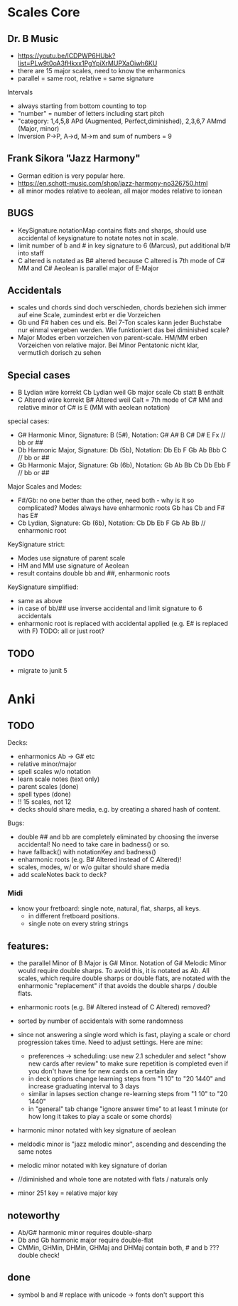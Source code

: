 # Scales Core


## Dr. B Music
- https://youtu.be/ICDPWP6HUbk?list=PLw9t0oA3fHkxx1PgYpiXrMUPXaOiwh6KU
- there are 15 major scales, need to know the enharmonics 
- parallel = same root, relative = same signature

Intervals
- always starting from bottom counting to top
- "number" = number of letters including start pitch
- "category: 1,4,5,8 APd (Augmented, Perfect,diminished), 2,3,6,7 AMmd (Major, minor)
- Inversion P->P, A->d, M->m and sum of numbers = 9

## Frank Sikora "Jazz Harmony"
- German edition is very popular here.
- https://en.schott-music.com/shop/jazz-harmony-no326750.html
- all minor modes relative to aeolean, all major modes relative to ionean

## BUGS
- KeySignature.notationMap contains flats and sharps, should use accidental of keysignature to notate notes not in scale.
- limit number of b and # in key signature to 6 (Marcus), put additional b/# into staff
- C altered is notated as B# altered because C altered is 7th mode of C# MM and C# Aeolean is parallel major of E-Major

## Accidentals
- scales und chords sind doch verschieden, chords beziehen sich immer auf eine Scale, zumindest erbt er die Vorzeichen
- Gb und F# haben ces und eis. Bei 7-Ton scales kann jeder Buchstabe nur einmal vergeben werden. Wie funktioniert das bei diminished scale?
- Major Modes erben vorzeichen von parent-scale. HM/MM erben Vorzeichen von relative major. Bei Minor Pentatonic nicht klar, vermutlich dorisch zu sehen

## Special cases
- B Lydian wäre korrekt Cb Lydian weil Gb major scale Cb statt B enthält
- C Altered wäre korrekt B# Altered weil Calt = 7th mode of C# MM and relative minor of C# is E (MM with aeolean notation)

special cases:

- G#  Harmonic Minor, Signature:  B (5#), Notation: G# A# B C# D# E Fx // bb or ##
- Db  Harmonic Major, Signature: Db (5b), Notation: Db Eb F Gb Ab Bbb C // bb or ##
- Gb  Harmonic Major, Signature: Gb (6b), Notation: Gb Ab Bb Cb Db Ebb F // bb or ##

Major Scales and Modes:
- F#/Gb: no one better than the other, need both - why is it so complicated? Modes always have enharmonic roots Gb has Cb and F# has E#
- Cb Lydian, Signature: Gb (6b), Notation: Cb Db Eb F Gb Ab Bb // enharmonic root

KeySignature strict:
- Modes use signature of parent scale
- HM and MM use signature of Aeolean
- result contains double bb and ##, enharmonic roots

KeySignature simplified:
- same as above
- in case of bb/## use inverse accidental and limit signature to 6 accidentals
- enharmonic root is replaced with accidental applied (e.g. E# is replaced with F) TODO: all or just root?

## TODO
- migrate to junit 5

# Anki

## TODO
Decks:
- enharmonics Ab -> G# etc
- relative minor/major
- spell scales w/o notation
- learn scale notes (text only)
- parent scales (done)
- spell types (done)
- !! 15 scales, not 12 
- decks should share media, e.g. by creating a shared hash of content.

Bugs:
- double ## and bb are completely eliminated by choosing the inverse accidental! No need to take care in badness() or so.
- have fallback() with notationKey and badness()
- enharmonic roots (e.g. B# Altered instead of C Altered)!
- scales, modes, w/ or w/o guitar should share media
- add scaleNotes back to deck?


### Midi
- know your fretboard: single note, natural, flat, sharps, all keys. 
  - in different fretboard positions.
  - single note on every string strings

## features:
- the parallel Minor of B Major is G# Minor. Notation of G# Melodic Minor would require double sharps. To avoid this, it is notated as Ab. All scales, which require double sharps or double flats, are notated with the enharmonic "replacement" if that avoids the double sharps / double flats.
- enharmonic roots (e.g. B# Altered instead of C Altered) removed?

- sorted by number of accidentals with some randomness
- since not answering a single word which is fast, playing a scale or chord progression takes time. Need to adjust settings. Here are mine:
  - preferences -> scheduling: use new 2.1 scheduler and select "show new cards after review" to make sure repetition is completed even if you don't have time for new cards on a certain day
  - in deck options change learning steps from "1 10" to "20 1440" and increase graduating interval to 3 days
  - similar in lapses section change re-learning steps from "1 10" to "20 1440"
  - in "general" tab change "ignore answer time" to at least 1 minute (or how long it takes to play a scale or some chords)
- harmonic minor notated with key signature of aeolean 
- meldodic minor is "jazz melodic minor", ascending and descending the same notes
- melodic minor notated with key signature of dorian
- //diminished and whole tone are notated with flats / naturals only
- minor 251 key = relative major key

## noteworthy
- Ab/G# harmonic minor requires double-sharp
- Db and Gb harmonic major require double-flat
- CMMin, GHMin, DHMin, GHMaj and DHMaj contain both, # and b ??? double check!

## done
- symbol b and # replace with unicode -> fonts don't support this
